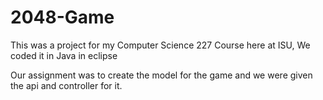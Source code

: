 # 2048-Game
This was a project for my Computer Science 227 Course here at ISU, We coded it in Java in eclipse

Our assignment was to create the model for the game and we were given the api and controller for it.

